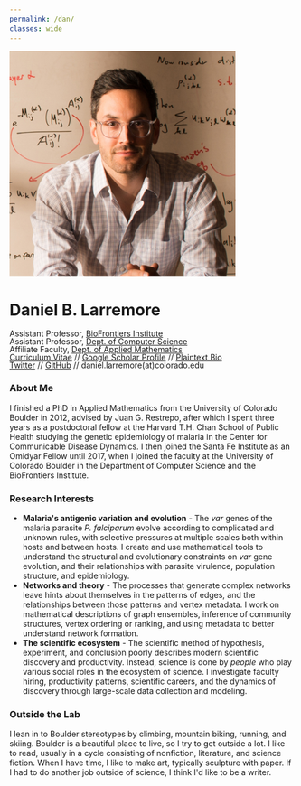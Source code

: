 ```yaml
---
permalink: /dan/
classes: wide
---
```


<div>
<img src="/assets/images/daniel_b_larremore_crop_2017.jpg" alt="Daniel Larremore" width="400"/>
<h1>Daniel B. Larremore</h1>
<ul style="list-style-type:none; margin: 0; padding: 0; line-height: 1;">
<li>Assistant Professor, <a href="http://biofrontiers.colorado.edu/">BioFrontiers Institute</a></li>
<li>Assistant Professor, <a href="http://www.colorado.edu/cs/">Dept. of Computer Science</a></li>
<li>Affiliate Faculty, <a href="https://www.colorado.edu/amath/">Dept. of Applied Mathematics</a></li>
<li><a href="/assets/pdf/Daniel_Larremore_CV.pdf" target="_blank">Curriculum Vitae</a> // <a href="https://scholar.google.com/citations?hl=en&user=BICiUrQAAAAJ&view_op=list_works&sortby=pubdate">Google Scholar Profile</a> // <a href="/assets/bio.txt" target="_blank">Plaintext Bio</a>  </li> 
<li><a href="http://twitter.com/danlarremore">Twitter</a> // <a href="https://github.com/dblarremore?tab=repositories">GitHub</a> // daniel.larremore(at)colorado.edu</li>
</ul>
</div>

<h3>About Me</h3>

I finished a PhD in Applied Mathematics from the University of Colorado Boulder in 2012, advised by Juan G. Restrepo, after which I spent three years as a postdoctoral fellow at the Harvard T.H. Chan School of Public Health studying the genetic epidemiology of malaria in the Center for Communicable Disease Dynamics. I then joined the Santa Fe Institute as an Omidyar Fellow until 2017, when I joined the faculty at the University of Colorado Boulder in the Department of Computer Science and the BioFrontiers Institute.

<h3>Research Interests</h3>
<ul>
<li><strong>Malaria's antigenic variation and evolution</strong> - The <em>var</em> genes of the malaria parasite <em>P. falciparum</em> evolve according to complicated and unknown rules, with selective pressures at multiple scales both within hosts and between hosts. I create and use mathematical tools to understand the structural and evolutionary constraints on <em>var</em> gene evolution, and their relationships with parasite virulence, population structure, and epidemiology.</li>

<li><strong>Networks and theory</strong> - The processes that generate complex networks leave hints about themselves in the patterns of edges, and the relationships between those patterns and vertex metadata. I work on mathematical descriptions of graph ensembles, inference of community structures, vertex ordering or ranking, and using metadata to better understand network formation.</li>

<li><strong>The scientific ecosystem</strong> - The scientific method of hypothesis, experiment, and conclusion poorly describes modern scientific discovery and productivity. Instead, science is done by <em>people</em> who play various social roles in the ecosystem of science. I investigate faculty hiring, productivity patterns, scientific careers, and the dynamics of discovery through large-scale data collection and modeling.</li>
</ul> 

<h3>Outside the Lab</h3>

I lean in to Boulder stereotypes by climbing, mountain biking, running, and skiing. Boulder is a beautiful place to live, so I try to get outside a lot. I like to read, usually in a cycle consisting of nonfiction, literature, and science fiction. When I have time, I like to make art, typically sculpture with paper. If I had to do another job outside of science, I think I'd like to be a writer. 
